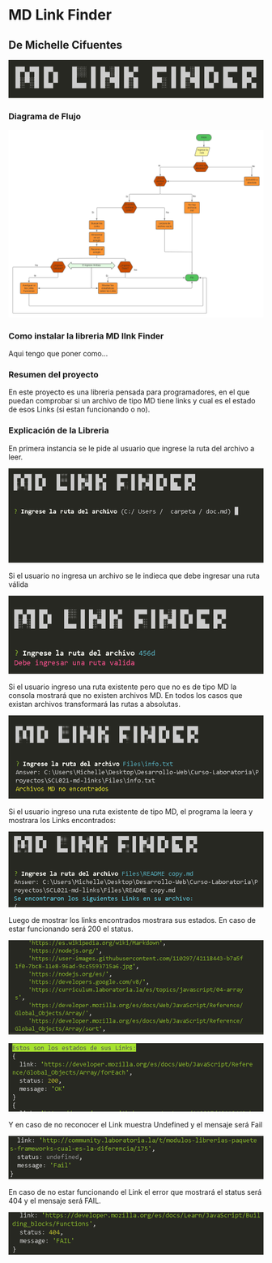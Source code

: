 # MD Link Finder

## De Michelle Cifuentes

![MD-LINK-FINDER](img/mdlinkfinder.png)

### Diagrama de Flujo

![Diagrama](img/diagrama.jpg)

### Como instalar la libreria MD lInk Finder

Aqui tengo que poner como...

### Resumen del proyecto

En este proyecto es una libreria pensada para programadores, en el que puedan comprobar si un archivo de tipo MD tiene links y cual es el estado de esos Links (si estan funcionando o no).

### Explicación de la Libreria

En primera instancia se le pide al usuario que ingrese la ruta del archivo a leer.

![Ingresar la Ruta](img/ingreselarutadelarchivo.png)

Si el usuario no ingresa un archivo se le indieca que debe ingresar una ruta válida

![Ingrese ruta Valida](img/debeingresarrutavalida.png)

Si el usuario ingreso una ruta existente pero que no es de tipo MD la consola mostrará que no existen archivos MD.
En todos los casos que existan archivos transformará las rutas a absolutas.

![Archivo MD no encontrados](img/archivosMdnoencontrados.png)

Si el usuario ingreso una ruta existente de tipo MD, el programa la leera y mostrara los Links encontrados:

![Se encontraron los siguientes Links](img/seencontraronlossiguienteslinksensuarchivo.png)

Luego de mostrar los links encontrados mostrara sus estados. En caso de estar funcionando será 200 el status.

![Links Encontrados](img/loslinks.png)

![Status](img/estadoslinkOk.png)

Y en caso de no reconocer el Link muestra Undefined y el mensaje será Fail

![Undefined](img/undefinedstat.PNG)

En caso de no estar funcionando el Link el error que mostrará el status será 404 y el mensaje será FAIL.

![Undefined](img/error404.png)
